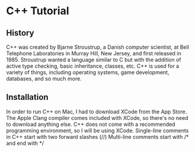 # C++ Tutorial
## History
C++ was created by Bjarne Stroustrup, a Danish computer scientist, at Bell Telephone Laboratories in Murray Hill, New Jersey, and first released in 1985. Stroustrup wanted a language similar to C but with the addition of active type checking, basic inheritance, classes, etc. C++ is used for a variety of things, including operating systems, game development, databases, and so much more. 

## Installation 
In order to run C++ on Mac, I had to download XCode from the App Store. The Apple Clang compiler comes included with XCode, so there's no need to download anything else. C++ does not come with a recommended programming environment, so I will be using XCode. 
Single-line comments in C++ start with two forward slashes (//)
Multi-line comments start with /* and end with */
